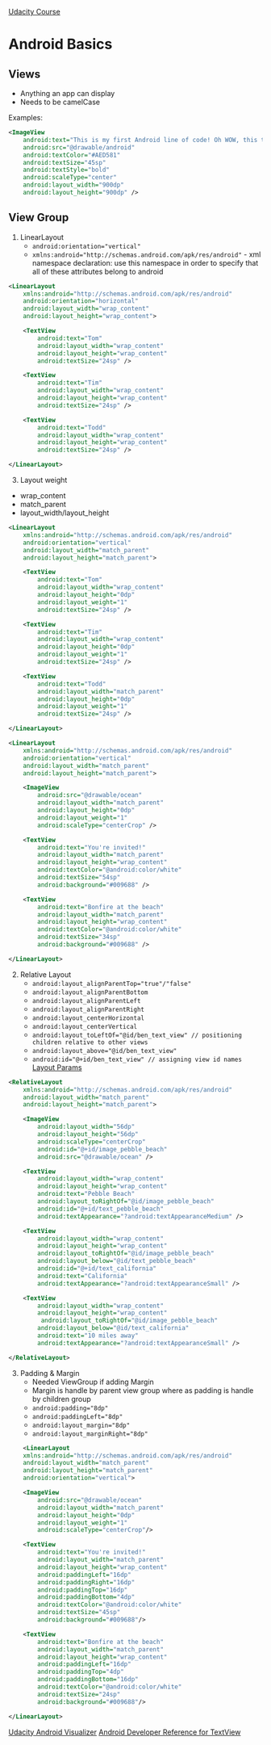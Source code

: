 [Udacity Course](https://classroom.udacity.com/courses/ud834-gwg)

# Android Basics

## Views 
- Anything an app can display
- Needs to be camelCase

Examples: 

```xml
<ImageView
    android:text="This is my first Android line of code! Oh WOW, this thing is really cool, now I feel like we are back in business. Don't you think?"
    android:src="@drawable/android"
	android:textColor="#AED581"
    android:textSize="45sp"
    android:textStyle="bold"
    android:scaleType="center" 
    android:layout_width="900dp"
    android:layout_height="900dp" />
```

## View Group 

1. LinearLayout
    - `android:orientation="vertical"`
    - `xmlns:android="http://schemas.android.com/apk/res/android"` - xml namespace declaration: use this namespace in order to specify that all of these attributes belong to android

```xml
<LinearLayout
    xmlns:android="http://schemas.android.com/apk/res/android"
    android:orientation="horizontal"
    android:layout_width="wrap_content"
    android:layout_height="wrap_content">

    <TextView
        android:text="Tom"
        android:layout_width="wrap_content"
        android:layout_height="wrap_content"
        android:textSize="24sp" />

    <TextView
        android:text="Tim"
        android:layout_width="wrap_content"
        android:layout_height="wrap_content"
        android:textSize="24sp" />

    <TextView
        android:text="Todd"
        android:layout_width="wrap_content"
        android:layout_height="wrap_content"
        android:textSize="24sp" />

</LinearLayout>
```

3. Layout weight
- wrap_content
- match_parent
- layout_width/layout_height

```xml
<LinearLayout
    xmlns:android="http://schemas.android.com/apk/res/android"
    android:orientation="vertical"
    android:layout_width="match_parent"
    android:layout_height="match_parent">

    <TextView
        android:text="Tom"
        android:layout_width="wrap_content"
        android:layout_height="0dp"
        android:layout_weight="1"
        android:textSize="24sp" />

    <TextView
        android:text="Tim"
        android:layout_width="wrap_content"
        android:layout_height="0dp"
        android:layout_weight="1"
        android:textSize="24sp" />

    <TextView
        android:text="Todd"
        android:layout_width="match_parent"
        android:layout_height="0dp"
        android:layout_weight="1"
        android:textSize="24sp" />

</LinearLayout>      
```
```xml
<LinearLayout
    xmlns:android="http://schemas.android.com/apk/res/android"
    android:orientation="vertical"
    android:layout_width="match_parent"
    android:layout_height="match_parent">

    <ImageView
        android:src="@drawable/ocean"
        android:layout_width="match_parent"
        android:layout_height="0dp"
        android:layout_weight="1"
        android:scaleType="centerCrop" />

    <TextView
        android:text="You're invited!"
        android:layout_width="match_parent"
        android:layout_height="wrap_content"
        android:textColor="@android:color/white"
        android:textSize="54sp"
        android:background="#009688" />

    <TextView
        android:text="Bonfire at the beach"
        android:layout_width="match_parent"
        android:layout_height="wrap_content"
        android:textColor="@android:color/white"
        android:textSize="34sp"
        android:background="#009688" />

</LinearLayout>
```

2. Relative Layout
    - `android:layout_alignParentTop="true"/"false"`
    - `android:layout_alignParentBottom`
    - `android:layout_alignParentLeft`
    - `android:layout_alignParentRight`
    - `android:layout_centerHorizontal`
    - `android:layout_centerVertical `
    - `android:layout_toLeftOf="@id/ben_text_view" // positioning children relative to other views `
    - `android:layout_above="@id/ben_text_view" `
    - `android:id="@+id/ben_text_view" // assigning view id names`
[Layout Params](https://developer.android.com/reference/android/widget/RelativeLayout.LayoutParams.html?utm_source=udacity&utm_medium=course&utm_campaign=android_basics)

```xml
<RelativeLayout
    xmlns:android="http://schemas.android.com/apk/res/android"
    android:layout_width="match_parent"
    android:layout_height="match_parent">

    <ImageView
        android:layout_width="56dp"
        android:layout_height="56dp"
        android:scaleType="centerCrop"
        android:id="@+id/image_pebble_beach"
        android:src="@drawable/ocean" />

    <TextView
        android:layout_width="wrap_content"
        android:layout_height="wrap_content"
        android:text="Pebble Beach"
        android:layout_toRightOf="@id/image_pebble_beach"
        android:id="@+id/text_pebble_beach"
        android:textAppearance="?android:textAppearanceMedium" />

    <TextView
        android:layout_width="wrap_content"
        android:layout_height="wrap_content"
        android:layout_toRightOf="@id/image_pebble_beach"
        android:layout_below="@id/text_pebble_beach"
        android:id="@+id/text_california"
        android:text="California"
        android:textAppearance="?android:textAppearanceSmall" />

    <TextView
        android:layout_width="wrap_content"
        android:layout_height="wrap_content"
         android:layout_toRightOf="@id/image_pebble_beach"
        android:layout_below="@id/text_california"
        android:text="10 miles away"
        android:textAppearance="?android:textAppearanceSmall" />

</RelativeLayout>
```
3. Padding & Margin 
    - Needed ViewGroup if adding Margin
    - Margin is handle by parent view group where as padding is handle by children group
    - `android:padding="8dp"`
    - `android:paddingLeft="8dp"`
    - `android:layout_margin="8dp"`
    - `android:layout_marginRight="8dp"`
    
```xml
    <LinearLayout
    xmlns:android="http://schemas.android.com/apk/res/android"
    android:layout_width="match_parent"
    android:layout_height="match_parent"
    android:orientation="vertical">

    <ImageView
        android:src="@drawable/ocean"
        android:layout_width="match_parent"
        android:layout_height="0dp"
        android:layout_weight="1"
        android:scaleType="centerCrop"/>

    <TextView
        android:text="You're invited!"
        android:layout_width="match_parent"
        android:layout_height="wrap_content"
  		android:paddingLeft="16dp"
        android:paddingRight="16dp"
        android:paddingTop="16dp"
        android:paddingBottom="4dp"
        android:textColor="@android:color/white"
        android:textSize="45sp"
        android:background="#009688"/>

    <TextView
        android:text="Bonfire at the beach"
        android:layout_width="match_parent"
        android:layout_height="wrap_content"
        android:paddingLeft="16dp"
        android:paddingTop="4dp"
        android:paddingBottom="16dp"
        android:textColor="@android:color/white"
        android:textSize="24sp"
        android:background="#009688"/>

</LinearLayout>
```

[Udacity Android Visualizer](http://labs.udacity.com/android-visualizer/#/android/text-view)
[Android Developer Reference for TextView](https://developer.android.com/reference/android/widget/TextView.html)